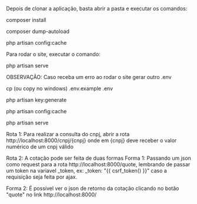 Depois de clonar a aplicação, basta abrir a pasta e executar os comandos: 

composer install

composer dump-autoload
 
php artisan config:cache 

Para rodar o site, executar o comando:

php artisan serve

OBSERVAÇÃO: Caso receba um erro ao rodar o site
gerar outro .env

cp (ou copy no windows) .env.example .env

php artisan key:generate

php artisan config:cache

php artisan serve

Rota 1: Para realizar a consulta do cnpj, abrir a rota http://localhost:8000/cnpj/{cnpj} onde em {cnpj} deve receber o valor numérico de um cnpj válido

Rota 2: A cotação pode ser feita de duas formas Forma 1: Passando um json como request para a rota http://localhost:8000/quote, lembrando de passar um token na variavel _token, ex: _token: "{{ csrf_token() }}" caso a requisição seja feita por ajax.

Forma 2: É possível ver o json de retorno da cotação clicando no botão "quote" no link http://localhost:8000/
